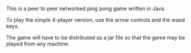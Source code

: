 This is a peer to peer networked ping pong game written in Java.

To play the simple 4-player version, use the arrow controls and the wasd keys.

The game will have to be distributed as a jar file so that the game may be played from any machine.